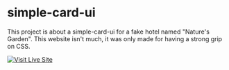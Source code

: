 # simple-card-ui
This project is about a simple-card-ui for a fake hotel named "Nature's Garden". This website isn't much, it was only made for having a strong grip on CSS.

<p>
  <a href="https://iamzubayer.github.io/simple-card-ui/" target="_blank">
    <img src="https://img.shields.io/badge/Visit:-simple_card_ui-blue?style=for-the-badge" alt="Visit Live Site">
  </a>
</p>
